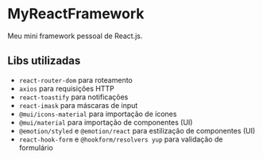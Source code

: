 # MyReactFramework

Meu mini framework pessoal de React.js.

## Libs utilizadas

* `react-router-dom` para roteamento
* `axios` para requisições HTTP
* `react-toastify` para notificações
* `react-imask` para máscaras de input
* `@mui/icons-material` para importação de ícones
* `@mui/material` para importação de componentes (UI)
* `@emotion/styled` e `@emotion/react` para estilização de componentes (UI)
* `react-hook-form` e `@hookform/resolvers yup` para validação de formulário
